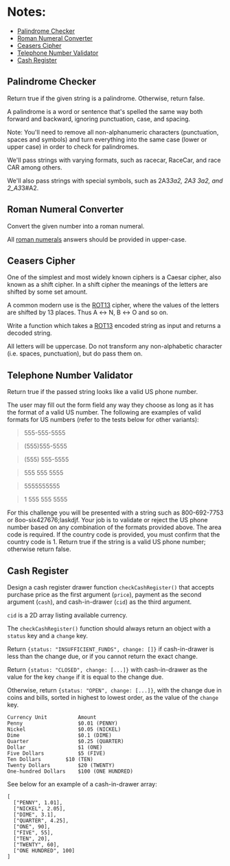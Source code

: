 # Notes:
- [Palindrome Checker](https://github.com/JeremyEtan/freeCodeCamp-Projects/new/master/JavaScript%20Algorithms%20and%20Data%20Structures#palindrome-checker)
- [Roman Numeral Converter](https://github.com/JeremyEtan/freeCodeCamp-Projects/new/master/JavaScript%20Algorithms%20and%20Data%20Structures#roman-numeral-converter)
- [Ceasers Cipher](https://github.com/JeremyEtan/freeCodeCamp-Projects/new/master/JavaScript%20Algorithms%20and%20Data%20Structures#ceasers-cipher)
- [Telephone Number Validator](https://github.com/JeremyEtan/freeCodeCamp-Projects/new/master/JavaScript%20Algorithms%20and%20Data%20Structures#telephone-number-validator)
- [Cash Register](https://github.com/JeremyEtan/freeCodeCamp-Projects/new/master/JavaScript%20Algorithms%20and%20Data%20Structures#cash-register)

## Palindrome Checker
Return true if the given string is a palindrome. Otherwise, return false.

A palindrome is a word or sentence that's spelled the same way both forward and backward, ignoring punctuation, case, and spacing.

Note: You'll need to remove all non-alphanumeric characters (punctuation, spaces and symbols) and turn everything into the same case (lower or upper case) in order to check for palindromes.

We'll pass strings with varying formats, such as racecar, RaceCar, and race CAR among others.

We'll also pass strings with special symbols, such as 2A3*3a2, 2A3 3a2, and 2_A3*3#A2.

## Roman Numeral Converter
Convert the given number into a roman numeral.

All [roman numerals](http://www.mathsisfun.com/roman-numerals.html) answers should be provided in upper-case.

## Ceasers Cipher
One of the simplest and most widely known ciphers is a Caesar cipher, also known as a shift cipher. In a shift cipher the meanings of the letters are shifted by some set amount.

A common modern use is the [ROT13](https://en.wikipedia.org/wiki/ROT13) cipher, where the values of the letters are shifted by 13 places. Thus A ↔ N, B ↔ O and so on.

Write a function which takes a [ROT13](https://en.wikipedia.org/wiki/ROT13) encoded string as input and returns a decoded string.

All letters will be uppercase. Do not transform any non-alphabetic character (i.e. spaces, punctuation), but do pass them on.

## Telephone Number Validator
Return true if the passed string looks like a valid US phone number.

The user may fill out the form field any way they choose as long as it has the format of a valid US number. The following are examples of valid formats for US numbers (refer to the tests below for other variants):

> 555-555-5555

> (555)555-5555

> (555) 555-5555

> 555 555 5555

> 5555555555

> 1 555 555 5555

For this challenge you will be presented with a string such as 800-692-7753 or 8oo-six427676;laskdjf. Your job is to validate or reject the US phone number based on any combination of the formats provided above. The area code is required. If the country code is provided, you must confirm that the country code is 1. Return true if the string is a valid US phone number; otherwise return false.

## Cash Register
Design a cash register drawer function `checkCashRegister()` that accepts purchase price as the first argument (`price`), payment as the second argument (`cash`), and cash-in-drawer (`cid`) as the third argument.

`cid` is a 2D array listing available currency.

The `checkCashRegister()` function should always return an object with a `status` key and a `change` key.

Return `{status: "INSUFFICIENT_FUNDS", change: []}` if cash-in-drawer is less than the change due, or if you cannot return the exact change.

Return `{status: "CLOSED", change: [...]}` with cash-in-drawer as the value for the key `change` if it is equal to the change due.

Otherwise, return `{status: "OPEN", change: [...]}`, with the change due in coins and bills, sorted in highest to lowest order, as the value of the `change` key.
```
Currency Unit	       Amount
Penny	               $0.01 (PENNY)
Nickel	               $0.05 (NICKEL)
Dime	               $0.1 (DIME)
Quarter	               $0.25 (QUARTER)
Dollar	               $1 (ONE)
Five Dollars	       $5 (FIVE)
Ten Dollars	       $10 (TEN)
Twenty Dollars	       $20 (TWENTY)
One-hundred Dollars    $100 (ONE HUNDRED)
```
See below for an example of a cash-in-drawer array:
```
[
  ["PENNY", 1.01],
  ["NICKEL", 2.05],
  ["DIME", 3.1],
  ["QUARTER", 4.25],
  ["ONE", 90],
  ["FIVE", 55],
  ["TEN", 20],
  ["TWENTY", 60],
  ["ONE HUNDRED", 100]
]
```
